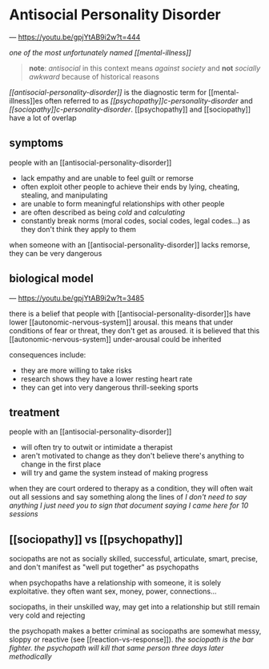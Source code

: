 # Antisocial Personality Disorder

&mdash; <https://youtu.be/gpjYtAB9i2w?t=444>

_one of the most unfortunately named [[mental-illness]]_

> **note**: _antisocial_ in this context means _against society_ and **not** _socially awkward_ because of historical reasons

_[[antisocial-personality-disorder]]_ is the diagnostic term for [[mental-illness]]es often referred to as _[[psychopathy]]c-personality-disorder_ and _[[sociopathy]]c-personality-disorder_. [[psychopathy]] and [[sociopathy]] have a lot of overlap

## symptoms

people with an [[antisocial-personality-disorder]]

- lack empathy and are unable to feel guilt or remorse
- often exploit other people to achieve their ends by lying, cheating, stealing, and manipulating
- are unable to form meaningful relationships with other people
- are often described as being _cold_ and _calculating_
- constantly break norms (moral codes, social codes, legal codes...) as they don't think they apply to them

when someone with an [[antisocial-personality-disorder]] lacks remorse, they can be very dangerous

## biological model

&mdash; <https://youtu.be/gpjYtAB9i2w?t=3485>

there is a belief that people with [[antisocial-personality-disorder]]s have lower [[autonomic-nervous-system]] arousal. this means that under conditions of fear or threat, they don't get as aroused. it is believed that this [[autonomic-nervous-system]] under-arousal could be inherited

consequences include:

- they are more willing to take risks
- research shows they have a lower resting heart rate
- they can get into very dangerous thrill-seeking sports

## treatment

people with an [[antisocial-personality-disorder]]

- will often try to outwit or intimidate a therapist
- aren't motivated to change as they don't believe there's anything to change in the first place
- will try and game the system instead of making progress

when they are court ordered to therapy as a condition, they will often wait out all sessions and say something along the lines of _I don't need to say anything I just need you to sign that document saying I came here for 10 sessions_

## [[sociopathy]] vs [[psychopathy]]

sociopaths are not as socially skilled, successful, articulate, smart, precise, and don't manifest as "well put together" as psychopaths

when psychopaths have a relationship with someone, it is solely exploitative. they often want sex, money, power, connections...

sociopaths, in their unskilled way, may get into a relationship but still remain very cold and rejecting

the psychopath makes a better criminal as sociopaths are somewhat messy, sloppy or reactive (see [[reaction-vs-response]]). _the sociopath is the bar fighter. the psychopath will kill that same person three days later methodically_
